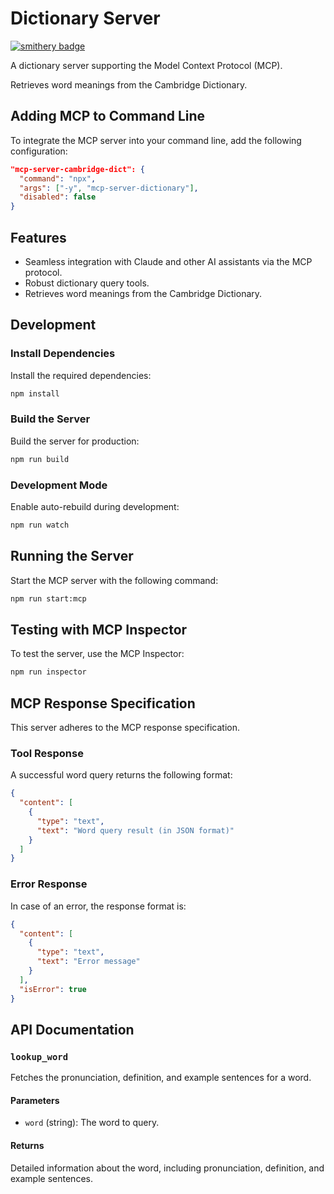 # Dictionary Server

[![smithery badge](https://smithery.ai/badge/@meowrain/mcp-server-cambridge-dict)](https://smithery.ai/server/@meowrain/mcp-server-cambridge-dict)

A dictionary server supporting the Model Context Protocol (MCP).

Retrieves word meanings from the Cambridge Dictionary.

## Adding MCP to Command Line

To integrate the MCP server into your command line, add the following configuration:

```json
"mcp-server-cambridge-dict": {
  "command": "npx",
  "args": ["-y", "mcp-server-dictionary"],
  "disabled": false
}
```

## Features

- Seamless integration with Claude and other AI assistants via the MCP protocol.
- Robust dictionary query tools.
- Retrieves word meanings from the Cambridge Dictionary.

## Development

### Install Dependencies

Install the required dependencies:

```bash
npm install
```

### Build the Server

Build the server for production:

```bash
npm run build
```

### Development Mode

Enable auto-rebuild during development:

```bash
npm run watch
```

## Running the Server

Start the MCP server with the following command:

```bash
npm run start:mcp
```

## Testing with MCP Inspector

To test the server, use the MCP Inspector:

```bash
npm run inspector
```

## MCP Response Specification

This server adheres to the MCP response specification.

### Tool Response

A successful word query returns the following format:

```json
{
  "content": [
    {
      "type": "text",
      "text": "Word query result (in JSON format)"
    }
  ]
}
```

### Error Response

In case of an error, the response format is:

```json
{
  "content": [
    {
      "type": "text",
      "text": "Error message"
    }
  ],
  "isError": true
}
```

## API Documentation

### `lookup_word`

Fetches the pronunciation, definition, and example sentences for a word.

#### Parameters

- `word` (string): The word to query.

#### Returns

Detailed information about the word, including pronunciation, definition, and example sentences.
